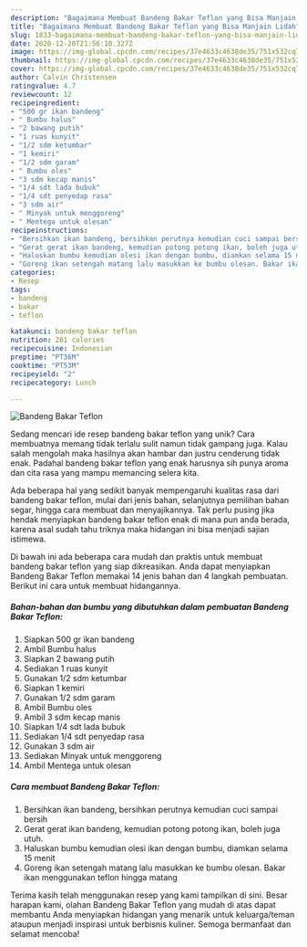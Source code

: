 ```yaml
---
description: "Bagaimana Membuat Bandeng Bakar Teflon yang Bisa Manjain Lidah"
title: "Bagaimana Membuat Bandeng Bakar Teflon yang Bisa Manjain Lidah"
slug: 1833-bagaimana-membuat-bandeng-bakar-teflon-yang-bisa-manjain-lidah
date: 2020-12-20T21:56:10.327Z
image: https://img-global.cpcdn.com/recipes/37e4633c4638de35/751x532cq70/bandeng-bakar-teflon-foto-resep-utama.jpg
thumbnail: https://img-global.cpcdn.com/recipes/37e4633c4638de35/751x532cq70/bandeng-bakar-teflon-foto-resep-utama.jpg
cover: https://img-global.cpcdn.com/recipes/37e4633c4638de35/751x532cq70/bandeng-bakar-teflon-foto-resep-utama.jpg
author: Calvin Christensen
ratingvalue: 4.7
reviewcount: 12
recipeingredient:
- "500 gr ikan bandeng"
- " Bumbu halus"
- "2 bawang putih"
- "1 ruas kunyit"
- "1/2 sdm ketumbar"
- "1 kemiri"
- "1/2 sdm garam"
- " Bumbu oles"
- "3 sdm kecap manis"
- "1/4 sdt lada bubuk"
- "1/4 sdt penyedap rasa"
- "3 sdm air"
- " Minyak untuk menggoreng"
- " Mentega untuk olesan"
recipeinstructions:
- "Bersihkan ikan bandeng, bersihkan perutnya kemudian cuci sampai bersih"
- "Gerat gerat ikan bandeng, kemudian potong potong ikan, boleh juga utuh."
- "Haluskan bumbu kemudian olesi ikan dengan bumbu, diamkan selama 15 menit"
- "Goreng ikan setengah matang lalu masukkan ke bumbu olesan. Bakar ikan menggunakan teflon hingga matang"
categories:
- Resep
tags:
- bandeng
- bakar
- teflon

katakunci: bandeng bakar teflon 
nutrition: 261 calories
recipecuisine: Indonesian
preptime: "PT36M"
cooktime: "PT53M"
recipeyield: "2"
recipecategory: Lunch

---
```



![Bandeng Bakar Teflon](https://img-global.cpcdn.com/recipes/37e4633c4638de35/751x532cq70/bandeng-bakar-teflon-foto-resep-utama.jpg)

Sedang mencari ide resep bandeng bakar teflon yang unik? Cara membuatnya memang tidak terlalu sulit namun tidak gampang juga. Kalau salah mengolah maka hasilnya akan hambar dan justru cenderung tidak enak. Padahal bandeng bakar teflon yang enak harusnya sih punya aroma dan cita rasa yang mampu memancing selera kita.

Ada beberapa hal yang sedikit banyak mempengaruhi kualitas rasa dari bandeng bakar teflon, mulai dari jenis bahan, selanjutnya pemilihan bahan segar, hingga cara membuat dan menyajikannya. Tak perlu pusing jika hendak menyiapkan bandeng bakar teflon enak di mana pun anda berada, karena asal sudah tahu triknya maka hidangan ini bisa menjadi sajian istimewa.




Di bawah ini ada beberapa cara mudah dan praktis untuk membuat bandeng bakar teflon yang siap dikreasikan. Anda dapat menyiapkan Bandeng Bakar Teflon memakai 14 jenis bahan dan 4 langkah pembuatan. Berikut ini cara untuk membuat hidangannya.

<!--inarticleads1-->

##### Bahan-bahan dan bumbu yang dibutuhkan dalam pembuatan Bandeng Bakar Teflon:

1. Siapkan 500 gr ikan bandeng
1. Ambil  Bumbu halus
1. Siapkan 2 bawang putih
1. Sediakan 1 ruas kunyit
1. Gunakan 1/2 sdm ketumbar
1. Siapkan 1 kemiri
1. Gunakan 1/2 sdm garam
1. Ambil  Bumbu oles
1. Ambil 3 sdm kecap manis
1. Siapkan 1/4 sdt lada bubuk
1. Sediakan 1/4 sdt penyedap rasa
1. Gunakan 3 sdm air
1. Sediakan  Minyak untuk menggoreng
1. Ambil  Mentega untuk olesan




<!--inarticleads2-->

##### Cara membuat Bandeng Bakar Teflon:

1. Bersihkan ikan bandeng, bersihkan perutnya kemudian cuci sampai bersih
1. Gerat gerat ikan bandeng, kemudian potong potong ikan, boleh juga utuh.
1. Haluskan bumbu kemudian olesi ikan dengan bumbu, diamkan selama 15 menit
1. Goreng ikan setengah matang lalu masukkan ke bumbu olesan. Bakar ikan menggunakan teflon hingga matang




Terima kasih telah menggunakan resep yang kami tampilkan di sini. Besar harapan kami, olahan Bandeng Bakar Teflon yang mudah di atas dapat membantu Anda menyiapkan hidangan yang menarik untuk keluarga/teman ataupun menjadi inspirasi untuk berbisnis kuliner. Semoga bermanfaat dan selamat mencoba!
